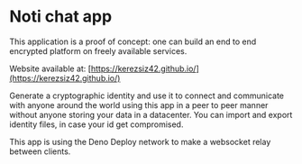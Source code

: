 # Noti chat app

This application is a proof of concept: one can build an end to end encrypted platform on freely available services.

Website available at: [https://kerezsiz42.github.io/](https://kerezsiz42.github.io/)

Generate a cryptographic identity and use it to connect and communicate with anyone around the world using this app in a peer to peer manner without anyone storing your data in a datacenter.
You can import and export identity files, in case your id get compromised.

This app is using the Deno Deploy network to make a websocket relay between clients.
